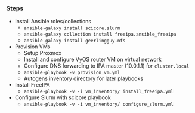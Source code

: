 ### Steps

- Install Ansible roles/collections
    - `ansible-galaxy install scicore.slurm`
    - `ansible-galaxy collection install freeipa.ansible_freeipa`
    - `ansible-galaxy install geerlingguy.nfs`
- Provision VMs
    - Setup Proxmox
    - Install and configure VyOS router VM on virtual network
    - Configure DNS forwarding to IPA master (10.0.1.1) for `cluster.local`
    - `ansible-playbook -v provision_vm.yml`
    - Autogens inventory directory for later playbooks
- Install FreeIPA
    - `ansible-playbook -v -i vm_inventory/ install_freeipa.yml`
- Configure Slurm with scicore playbook
    - `ansible-playbook -v -i vm_inventory/ configure_slurm.yml`